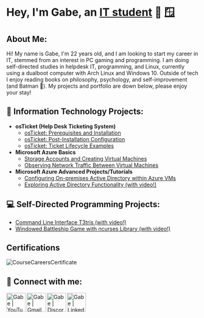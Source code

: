 <!-- Nice of you to drop by my source code! -->
<!-- Unfortunately there's not a whole lot here as opposed to something like my programming projects. -->

# Hey, I'm Gabe, an [IT student](https://www.linkedin.com/in/gabriel-roberts-b43921344/) 🐧 🪟

<h2>About Me:</h2>

Hi! My name is Gabe, I'm 22 years old, and I am looking to start my career in IT, stemmed from an interest in PC gaming and programming. I am doing self-directed studies in helpdesk IT, programming, and Linux, currently using a dualboot computer with Arch Linux and Windows 10. Outside of tech I enjoy reading books on philosophy, psychology, and self-improvement (and Batman 🦇). My projects and portfolio are down below, please enjoy your stay!

<h2>📩 Information Technology Projects:</h2> <!-- I personally don't like emojis but I do have to admit they add a nice bit of color and help differentiate the headers.-->
<!-- Everything above here is now done. 12/20/2024 -->

- <b>osTicket (Help Desk Ticketing System)</b>
  - [osTicket: Prerequisites and Installation](https://github.com/grrob015/osticket-setup)
  - [osTicket: Post-Installation Configuration](https://github.com/grrob015/osticket-settings)
  - [osTicket: Ticket Lifecycle Examples](https://github.com/grrob015/osticket-examples)
- <b>Microsoft Azure Basics</b>
  - [Storage Accounts and Creating Virtual Machines](https://github.com/grrob015/azure-basics)
  - [Observing Network Traffic Between Virtual Machines](https://github.com/grrob015/azure-basics-2)
- <b> Microsoft Azure Advanced Projects/Tutorials </b>
  - [Configuring On-premises Active Directory within Azure VMs](https://github.com/grrob015/active-directory-setup)
  - [Exploring Active Directory Functionality (with video!)](https://github.com/grrob015/active-directory-examples)

<!-- Everything below here is now done. 12/20/2024 -->
<h2>💻 Self-Directed Programming Projects:</h2> <!--The line break after this is apparently entirely necessary for formatting.-->

- [Command Line Interface T3tris (with video!)](https://github.com/grrob015/cli-t3tris)
- [Windowed Battleship Game with ncurses Library (with video!)](https://github.com/grrob015/ncurses-battleship)

## Certifications

![CourseCareersCertificate](https://github.com/user-attachments/assets/7ccb3d60-e722-420d-bd8e-2fd6001d1708)

<h2>🤝 Connect with me:</h2>

[<img align="left" alt="Gabe | YouTube" width="50px" src="https://upload.wikimedia.org/wikipedia/commons/e/ef/Youtube_logo.png" />][youtube]
[<img align="left" alt="Gabe | Gmail" width="50px" src="https://upload.wikimedia.org/wikipedia/commons/7/7e/Gmail_icon_%282020%29.svg" />][email]
[<img align="left" alt="Gabe | Discord" width="50px" src="https://upload.wikimedia.org/wikipedia/fr/thumb/4/4f/Discord_Logo_sans_texte.svg/1818px-Discord_Logo_sans_texte.svg.png" />][discord]
[<img align="left" alt="Gabe | LinkedIn" width="50px" src="https://upload.wikimedia.org/wikipedia/commons/thumb/8/81/LinkedIn_icon.svg/1024px-LinkedIn_icon.svg.png" />][discord]

<!-- Apparently these are like little variables, which is cool. -->
[youtube]: https://www.youtube.com/@grrob015
[email]: mailto:grrob510@gmail.com
[discord]: https://discordapp.com/users/1313573092257169519
[linkedin]: https://www.linkedin.com/in/gabriel-roberts-b43921344/
